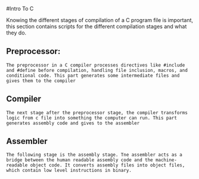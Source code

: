 #Intro To C

Knowing the different stages of compilation of a C program file is important, this section contains scripts for the different compilation stages and what they do.

## Preprocessor:
	The preprocessor in a C compiler processes directives like #include and #define before compilation, handling file inclusion, macros, and conditional code. This part generates some intermediate files and gives them to the compiler

## Compiler
	The next stage after the preprocessor stage, the compiler transforms logic from c file into something the computer can run. This part generates assembly code and gives to the assembler

## Assembler
	The following stage is the assembly stage. Tne assembler acts as a bridge between the human readable assembly code and the machine-readable object code. It converts assembly files into object files, which contain low level instructions in binary.
